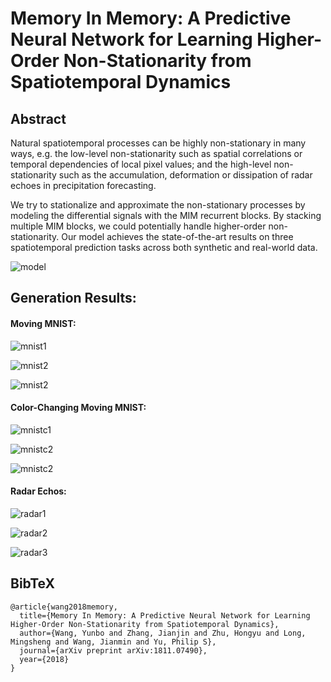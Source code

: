 # Memory In Memory: A Predictive Neural Network for Learning Higher-Order Non-Stationarity from Spatiotemporal Dynamics

## Abstract

Natural spatiotemporal processes can be highly non-stationary in many ways, e.g. the low-level non-stationarity such as spatial correlations or temporal dependencies of local pixel values; and the high-level non-stationarity such as the accumulation, deformation or dissipation of radar echoes in precipitation forecasting.

We try to stationalize and approximate the non-stationary processes by modeling the differential signals with the MIM recurrent blocks. By stacking multiple MIM blocks, we could potentially handle higher-order non-stationarity. Our model achieves the state-of-the-art results on three spatiotemporal prediction tasks across both synthetic and real-world data.

![model](https://github.com/thuml/MIM/blob/master/readme_fig/readme_structure.png)

## Generation Results:

#### Moving MNIST:

![mnist1](https://github.com/thuml/MIM/blob/master/readme_fig/mnist1.gif)

![mnist2](https://github.com/thuml/MIM/blob/master/readme_fig/mnist4.gif)

![mnist2](https://github.com/thuml/MIM/blob/master/readme_fig/mnist5.gif)

#### Color-Changing Moving MNIST:

![mnistc1](https://github.com/thuml/MIM/blob/master/readme_fig/mnistc2.gif)

![mnistc2](https://github.com/thuml/MIM/blob/master/readme_fig/mnistc3.gif)

![mnistc2](https://github.com/thuml/MIM/blob/master/readme_fig/mnistc4.gif)

#### Radar Echos:

![radar1](https://github.com/thuml/MIM/blob/master/readme_fig/radar9.gif)

![radar2](https://github.com/thuml/MIM/blob/master/readme_fig/radar3.gif)

![radar3](https://github.com/thuml/MIM/blob/master/readme_fig/radar7.gif)

## BibTeX
```
@article{wang2018memory,
  title={Memory In Memory: A Predictive Neural Network for Learning Higher-Order Non-Stationarity from Spatiotemporal Dynamics},
  author={Wang, Yunbo and Zhang, Jianjin and Zhu, Hongyu and Long, Mingsheng and Wang, Jianmin and Yu, Philip S},
  journal={arXiv preprint arXiv:1811.07490},
  year={2018}
}
```
